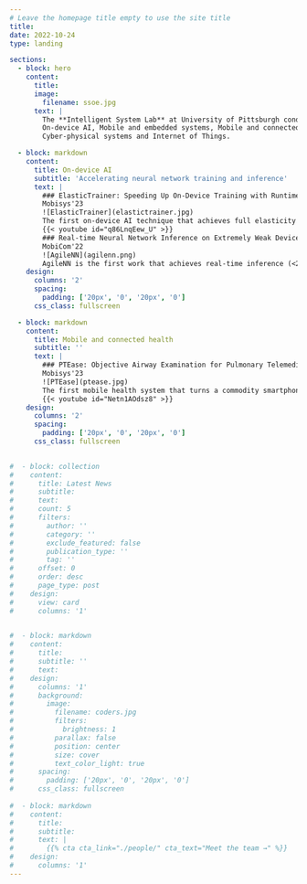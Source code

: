 ```yaml
---
# Leave the homepage title empty to use the site title
title:
date: 2022-10-24
type: landing

sections:
  - block: hero
    content:
      title:
      image:
        filename: ssoe.jpg
      text: |
        The **Intelligent System Lab** at University of Pittsburgh conducts research on
        On-device AI, Mobile and embedded systems, Mobile and connected health,
        Cyber-physical systems and Internet of Things.

  - block: markdown
    content:
      title: On-device AI
      subtitle: 'Accelerating neural network training and inference'
      text: |
        ### ElasticTrainer: Speeding Up On-Device Training with Runtime Elastic Tensor Selection
        Mobisys'23  
        ![ElasticTrainer](elastictrainer.jpg)
        The first on-device AI technique that achieves full elasticity of on-device training on resource-constrained mobile and embedded devices. By leveraging the principle of eXplainable AI (XAI) and evaluating the importance of different tensors in training, we allow fully flexible adaptation of the trainable neural network portion at runtime, according to the current training needs and online data patterns, to minimize the training cost without accuracy loss.
        {{< youtube id="q86LnqEew_U" >}}
        ### Real-time Neural Network Inference on Extremely Weak Devices: Agile Offloading with Explainable AI
        MobiCom'22  
        ![AgileNN](agilenn.png)
        AgileNN is the first work that achieves real-time inference (<20ms) of mainstream neural network models (e.g., ImageNet) on extremely weak MCUs (e.g., STM32 series with <1MB of memory), without impairing the inference accuracy. The usage of eXplainable AI (XAI) techniques allows >6x improvement of feature compressibility during offloading and >8x reduction of the local device's resource consumption.
    design:
      columns: '2'
      spacing:
        padding: ['20px', '0', '20px', '0']
      css_class: fullscreen

  - block: markdown
    content:
      title: Mobile and connected health
      subtitle: ''
      text: |
        ### PTEase: Objective Airway Examination for Pulmonary Telemedicine using Commodity Smartphones
        Mobisys'23  
        ![PTEase](ptease.jpg)
        The first mobile health system that turns a commodity smartphone into a fully functional pulmonary examination device to measure the internal physiological conditions of human airways, such as airway caliber, obstruction and possible inflammation. Information about these airway conditions could provide vital clues for precise and objective pulmonary disease evaluation.
        {{< youtube id="Netn1AOdsz8" >}}
    design:
      columns: '2'
      spacing:
        padding: ['20px', '0', '20px', '0']
      css_class: fullscreen

  
#  - block: collection
#    content:
#      title: Latest News
#      subtitle:
#      text:
#      count: 5
#      filters:
#        author: ''
#        category: ''
#        exclude_featured: false
#        publication_type: ''
#        tag: ''
#      offset: 0
#      order: desc
#      page_type: post
#    design:
#      view: card
#      columns: '1'

  
#  - block: markdown
#    content:
#      title:
#      subtitle: ''
#      text:
#    design:
#      columns: '1'
#      background:
#        image: 
#          filename: coders.jpg
#          filters:
#            brightness: 1
#          parallax: false
#          position: center
#          size: cover
#          text_color_light: true
#      spacing:
#        padding: ['20px', '0', '20px', '0']
#      css_class: fullscreen
  
#  - block: markdown
#    content:
#      title:
#      subtitle:
#      text: |
#        {{% cta cta_link="./people/" cta_text="Meet the team →" %}}
#    design:
#      columns: '1'
---
```

